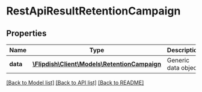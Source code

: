 # RestApiResultRetentionCampaign

## Properties
Name | Type | Description | Notes
------------ | ------------- | ------------- | -------------
**data** | [**\Flipdish\\Client\Models\RetentionCampaign**](RetentionCampaign.md) | Generic data object. | 

[[Back to Model list]](../README.md#documentation-for-models) [[Back to API list]](../README.md#documentation-for-api-endpoints) [[Back to README]](../README.md)


